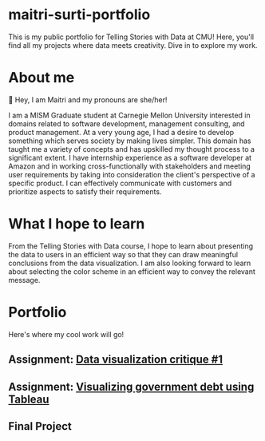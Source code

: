 # maitri-surti-portfolio
This is my public portfolio for Telling Stories with Data at CMU! Here, you'll find all my projects where data meets creativity. Dive in to explore my work.

# About me
👋 Hey, I am Maitri and my pronouns are she/her!

I am a MISM Graduate student at Carnegie Mellon University interested in domains related to software development, management consulting, and product management. At a very young age, I had a desire to develop something which serves society by making lives simpler. This domain has taught me a variety of concepts and has upskilled my thought process to a significant extent. I have internship experience as a software developer at Amazon and in working cross-functionally with stakeholders and meeting user requirements by taking into consideration the client's perspective of a specific product. I can effectively communicate with customers and prioritize aspects to satisfy their requirements. 

# What I hope to learn
From the Telling Stories with Data course, I hope to learn about presenting the data to users in an efficient way so that they can draw meaningful conclusions from the data visualization. I am also looking forward to learn about selecting the color scheme in an efficient way to convey the relevant message. 

# Portfolio
Here's where my cool work will go!
## Assignment: [Data visualization critique #1](https://canvas.cmu.edu/courses/44031/assignments/771009)
## Assignment: [Visualizing government debt using Tableau](https://maitri-surti.github.io/maitri-surti-portfolio/dataviz2)
## Final Project

